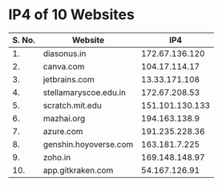 # IP4 of 10 Websites

| S. No. | Website      | IP4 | 
| ------| ----------- | ----------- |
| 1.| diasonus.in      | 172.67.136.120 |
| 2.| canva.com   | 104.17.114.17 |
| 3.| jetbrains.com   |  13.33.171.108 |
| 4.| stellamaryscoe.edu.in   | 172.67.208.53 |
| 5.| scratch.mit.edu   | 151.101.130.133 |
| 6.| mazhai.org   | 194.163.138.9 |
| 7.| azure.com   | 191.235.228.36 |
| 8.| genshin.hoyoverse.com   | 163.181.7.225 |
| 9.| zoho.in   | 169.148.148.97 |
| 10.| app.gitkraken.com   | 54.167.126.91 |